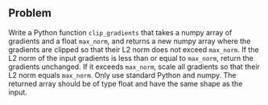 ## Problem

Write a Python function `clip_gradients` that takes a numpy array of gradients and a float `max_norm`, and returns a new numpy array where the gradients are clipped so that their L2 norm does not exceed `max_norm`. If the L2 norm of the input gradients is less than or equal to `max_norm`, return the gradients unchanged. If it exceeds `max_norm`, scale all gradients so that their L2 norm equals `max_norm`. Only use standard Python and numpy. The returned array should be of type float and have the same shape as the input.

